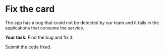 # Fix the card

The app has a bug that could not be detected by our team and it fails in the applications that consume the service.

**Your task:** Find the bug and fix it.


Submit the code fixed.